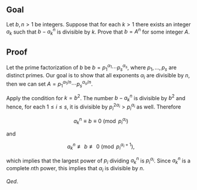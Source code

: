 ## Goal

Let $b, n > 1$ be integers. Suppose that for each $k > 1$ there exists an integer $a_k$ such that $b - a_k^n$ is divisible by $k$. Prove that $b = A^n$ for some integer $A$.

## Proof

Let the prime factorization of $b$ be $b = p_1^{\alpha_1} \cdots p_s^{\alpha_s}$, where $p_1, \ldots, p_s$ are distinct primes. Our goal is to show that all exponents $\alpha_i$ are divisible by $n$, then we can set $A = p_1^{\alpha_1/n} \cdots p_s^{\alpha_s/n}$.

Apply the condition for $k = b^2$. The number $b - a_k^n$ is divisible by $b^2$ and hence, for each $1 \leq i \leq s$, it is divisible by $p_i^{2\alpha_i} > p_i^{\alpha_i}$ as well. Therefore

$$
a_k^n \equiv b \equiv 0 \pmod{p_i^{\alpha_i}}
$$

and

$$
a_k^n \not\equiv b \not\equiv 0 \pmod{p_i^{\alpha_i + 1}},
$$

which implies that the largest power of $p_i$ dividing $a_k^n$ is $p_i^{\alpha_i}$. Since $a_k^n$ is a complete $n$th power, this implies that $\alpha_i$ is divisible by $n$.

$Qed.$